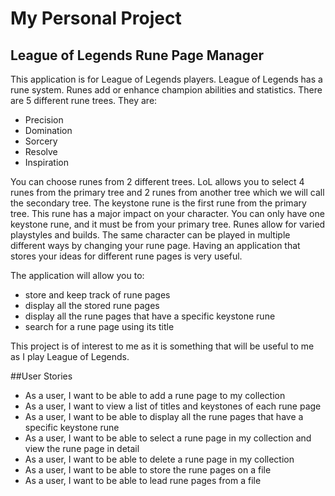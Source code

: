 # My Personal Project

## League of Legends Rune Page Manager 

This application is for League of Legends players. League of Legends has a rune system. 
Runes add or enhance champion abilities and statistics. 
There are 5 different rune trees. 
They are: 
- Precision
- Domination
- Sorcery
- Resolve
- Inspiration

You can choose runes from 2 different trees. LoL allows you to select 4 runes from the primary tree and 2 runes from another tree which we will call the secondary tree. 
The keystone rune is the first rune from the primary tree. This rune has a major impact on your character. You can only have one keystone rune, and it must be from your primary tree.
Runes allow for varied playstyles and builds. The same character can be played in multiple different ways by changing 
your rune page. Having an application that stores your ideas for different rune pages is very useful.

The application will allow you to:
- store and keep track of rune pages 
- display all the stored rune pages
- display all the rune pages that have a specific keystone rune 
- search for a rune page using its title

This project is of interest to me as it is something that will be useful to me as I play League of Legends.
 
##User Stories

- As a user, I want to be able to add a rune page to my collection
- As a user, I want to view a list of titles and keystones of each rune page
- As a user, I want to be able to display all the rune pages that have a specific keystone rune
- As a user, I want to be able to select a rune page in my collection and view the rune page in detail
- As a user, I want to be able to delete a rune page in my collection 
- As a user, I want to be able to store the rune pages on a file
- As a user, I want to be able to lead rune pages from a file
